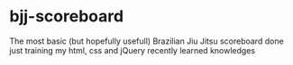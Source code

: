# bjj-scoreboard
The most basic (but hopefully usefull) Brazilian Jiu Jitsu scoreboard done just training my html, css and jQuery recently learned knowledges

